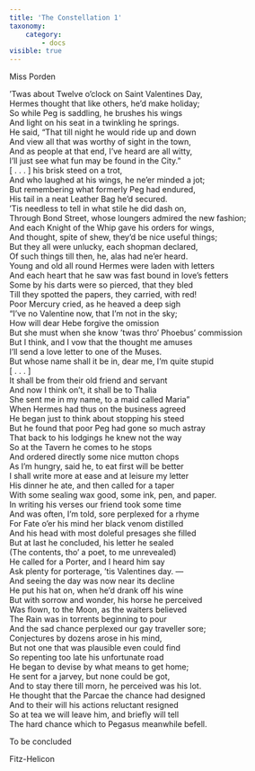 ```yaml
---
title: 'The Constellation 1'
taxonomy:
    category:
        - docs
visible: true
---
```


<div class="author">Miss Porden</div>

’Twas about Twelve o’clock on Saint Valentines Day,  
Hermes thought that like others, he’d make holiday;  
So while Peg is saddling, he brushes his wings  
And light on his seat in a twinkling he springs.  
He said, “That till night he would ride up and down  
And view all that was worthy of sight in the town,  
And as people at that end, I’ve heard are all witty,  
I’ll just see what <span data-tippy="fun’s going on in the City" class="green">fun may be found in the City</span>.”   
<span data-tippy="Missing" class="red">[ . . . ]</span> his brisk steed on a trot,  
And who laughed at his wings, he ne’er minded a jot;  
But remembering what formerly Peg had endured,  
His tail in a neat Leather Bag he’d secured.  
’Tis needless to tell in what stile he did dash on,  
Through Bond Street, whose loungers admired the new fashion;  
And each Knight of the Whip gave his orders for wings,  
And thought, spite of shew, they’d be nice useful things;  
But they all were unlucky, each shopman declared,  
Of such things till then, he, alas had ne’er heard.  
Young and old all round Hermes were laden with letters  
And each heart that he saw was fast bound in love’s fetters  
Some by his darts were so pierced, that they bled  
Till they spotted the papers, they carried, with red!  
Poor Mercury cried, as he heaved a deep sigh  
“I’ve no Valentine now, that I’m not in the sky;  
How will dear Hebe forgive the omission  
But she must when she know ’twas thro’ Phoebus’ commission  
But I think, and I vow that the thought me amuses  
I’ll send a love letter to one of the Muses.  
But whose name shall it be in, dear me, I’m quite stupid  
<span data-tippy="Missing" class="red">[ . . . ]</span>  
It shall be from their old friend and servant  
And now I think on’t, it shall be to Thalia  
She sent me in my name, to a maid called Maria”  
When Hermes had thus on the business agreed  
He began just to think about stopping his steed  
But he found that poor Peg had gone so much astray  
That back to his lodgings he knew not the way  
So at the Tavern he comes to he stops  
And ordered directly some nice mutton chops  
As I’m hungry, said he, to eat first will be better  
I shall write more at ease and at leisure my letter  
His dinner he ate, and then called for a taper  
With some sealing wax good, some ink, pen, and paper.  
In writing his verses our friend took some time  
And was often, I’m told, sore perplexed for a rhyme  
For Fate o’er his mind her black venom distilled  
And his head with most doleful presages <span data-tippy="filled" class="green"> she filled</span>   
But at last he concluded, his letter he sealed  
(The contents, tho’ a poet, to me unrevealed)  
He called for a Porter, and I heard him say  
Ask plenty for porterage, ’tis Valentines day. —  
And seeing the day was now near its decline  
He put his hat on, when he’d drank off his wine  
But with sorrow and wonder, his horse he perceived  
Was flown, to the Moon, as the waiters believed  
The Rain was in torrents beginning to pour  
And the sad chance perplexed our gay traveller sore;  
Conjectures by dozens arose in his mind,  
But not one that was plausible even could find  
So repenting too late his unfortunate road  
He began to devise by what means to get home;  
He sent for a jarvey, but none could be got,  
And to stay there till morn, he perceived was his lot.  
He thought that the <span data-tippy="Peridae" class="green">Parcae</span> the chance had designed  
And to their will his actions reluctant resigned  
So at tea we will leave him, and briefly will tell  
The hard chance which to Pegasus meanwhile befell.  
  
To be concluded  
  
Fitz-Helicon